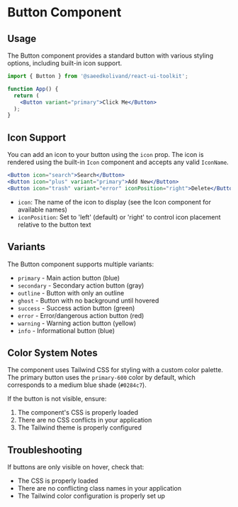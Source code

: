 # Button Component

## Usage

The Button component provides a standard button with various styling options, including built-in icon support.

```jsx
import { Button } from '@saeedkolivand/react-ui-toolkit';

function App() {
  return (
    <Button variant="primary">Click Me</Button>
  );
}
```

## Icon Support

You can add an icon to your button using the `icon` prop. The icon is rendered using the built-in `Icon` component and accepts any valid `IconName`.

```jsx
<Button icon="search">Search</Button>
<Button icon="plus" variant="primary">Add New</Button>
<Button icon="trash" variant="error" iconPosition="right">Delete</Button>
```

- `icon`: The name of the icon to display (see the Icon component for available names)
- `iconPosition`: Set to 'left' (default) or 'right' to control icon placement relative to the button text

## Variants

The Button component supports multiple variants:

- `primary` - Main action button (blue)
- `secondary` - Secondary action button (gray)
- `outline` - Button with only an outline
- `ghost` - Button with no background until hovered
- `success` - Success action button (green)
- `error` - Error/dangerous action button (red)
- `warning` - Warning action button (yellow)
- `info` - Informational button (blue)

## Color System Notes

The component uses Tailwind CSS for styling with a custom color palette. The primary button uses the `primary-600` color by default, which corresponds to a medium blue shade (`#0284c7`).

If the button is not visible, ensure:

1. The component's CSS is properly loaded
2. There are no CSS conflicts in your application
3. The Tailwind theme is properly configured

## Troubleshooting

If buttons are only visible on hover, check that:
- The CSS is properly loaded
- There are no conflicting class names in your application
- The Tailwind color configuration is properly set up

